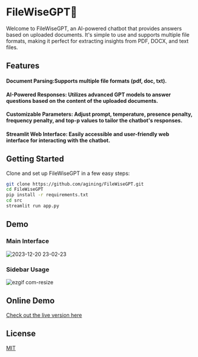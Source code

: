 # FileWiseGPT🤖
Welcome to FileWiseGPT, an AI-powered chatbot that provides answers based on uploaded documents. It's simple to use and supports multiple file formats, making it perfect for extracting insights from PDF, DOCX, and text files.
## Features
#### Document Parsing:Supports multiple file formats (pdf, doc, txt).
#### AI-Powered Responses: Utilizes advanced GPT models to answer questions based on the content of the uploaded documents.
#### Customizable Parameters: Adjust prompt, temperature, presence penalty, frequency penalty, and top-p values to tailor the chatbot's responses.
#### Streamlit Web Interface: Easily accessible and user-friendly web interface for interacting with the chatbot.


## Getting Started
Clone and set up FileWiseGPT in a few easy steps:
```bash
git clone https://github.com/agining/FileWiseGPT.git
cd FileWiseGPT
pip install -r requirements.txt
cd src
streamlit run app.py
```
## Demo
### Main Interface
![2023-12-20 23-02-23](https://github.com/agining/FileWiseGPT/assets/70071853/e6fba04b-7887-4851-a61e-739682cca8f9)

### Sidebar Usage
![ezgif com-resize](https://github.com/agining/FileWiseGPT/assets/70071853/d6d8df13-4d16-47ab-9ce3-6123acd06e8f)

## Online Demo
[Check out the live version here](https://filewisegpt.streamlit.app/)

## License
[MIT](https://github.com/agining/FileWiseGPT/blob/main/LICENSE)



